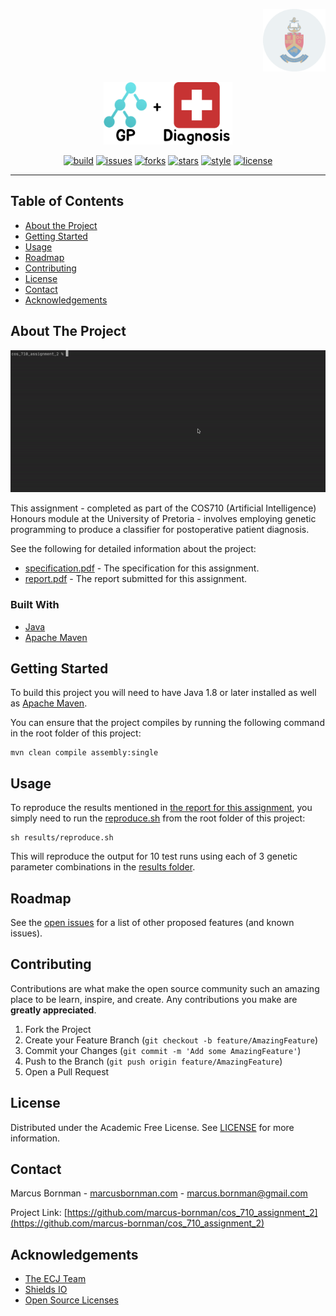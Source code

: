 <!-- PROJECT LOGO -->
<p align="right">
<a href="https://www.up.ac.za">
<img src="https://raw.githubusercontent.com/marcus-bornman/cos_710_assignment_2/master/assets/project_badge.png" height="100" alt="badge">
</a>
</p>
<p align="center">
<img src="https://raw.githubusercontent.com/marcus-bornman/cos_710_assignment_2/master/assets/project_logo.png" height="100" alt="logo" />
</p>

<!-- PROJECT SHIELDS -->
<p align="center">
<a href="https://github.com/marcus-bornman/cos_710_assignment_2/actions?query=workflow%3Abuild"><img src="https://img.shields.io/github/workflow/status/marcus-bornman/cos_710_assignment_2/build?label=build" alt="build"></a>
<a href="https://github.com/marcus-bornman/cos_710_assignment_2/issues"><img src="https://img.shields.io/github/issues/marcus-bornman/cos_710_assignment_2" alt="issues"></a>
<a href="https://github.com/marcus-bornman/cos_710_assignment_2/network"><img src="https://img.shields.io/github/forks/marcus-bornman/cos_710_assignment_2" alt="forks"></a>
<a href="https://github.com/marcus-bornman/cos_710_assignment_2/stargazers"><img src="https://img.shields.io/github/stars/marcus-bornman/cos_710_assignment_2" alt="stars"></a>
<a href="https://google.github.io/styleguide/javaguide.html"><img src="https://img.shields.io/badge/style-google_java-40c4ff.svg" alt="style"></a>
<a href="https://github.com/marcus-bornman/cos_710_assignment_2/blob/master/LICENSE"><img src="https://img.shields.io/github/license/Marcus-bornman/cos_710_assignment_2" alt="license"></a>
</p>

---

<!-- TABLE OF CONTENTS -->
## Table of Contents
* [About the Project](#about-the-project)
* [Getting Started](#getting-started)
* [Usage](#usage)
* [Roadmap](#roadmap)
* [Contributing](#contributing)
* [License](#license)
* [Contact](#contact)
* [Acknowledgements](#acknowledgements)



<!-- ABOUT THE PROJECT -->
## About The Project
<p align="center">
<img src="https://raw.githubusercontent.com/marcus-bornman/cos_710_assignment_2/master/assets/screenshot_1.gif" width="800" alt="Screenshot 1" />
</p>

This assignment - completed as part of the COS710 (Artificial Intelligence) Honours module at the University of Pretoria -
involves employing genetic programming to produce a classifier for postoperative patient diagnosis.

See the following for detailed information about the project:
* [specification.pdf](assets/specification.pdf) - The specification for this assignment.
* [report.pdf](assets/report/report.pdf) - The report submitted for this assignment.

### Built With
* [Java](https://www.java.com/en/)
* [Apache Maven](https://maven.apache.org)



<!-- GETTING STARTED -->
## Getting Started
To build this project you will need to have Java 1.8 or later installed as well as [Apache Maven](https://maven.apache.org).

You can ensure that the project compiles by running the following command in the root folder of this project:
```
mvn clean compile assembly:single
```



<!-- USAGE EXAMPLES -->
## Usage
To reproduce the results mentioned in [the report for this assignment](assets/report/report.pdf), you simply need to run the
[reproduce.sh](results/reproduce.sh) from the root folder of this project:
```shell script
sh results/reproduce.sh
```
This will reproduce the output for 10 test runs using each of 3 genetic parameter combinations in the [results folder](results).



<!-- ROADMAP -->
## Roadmap
See the [open issues](https://github.com/marcus-bornman/cos_710_assignment_2/issues) for a list of other proposed features (and known issues).



<!-- CONTRIBUTING -->
## Contributing

Contributions are what make the open source community such an amazing place to be learn, inspire, and create. Any contributions you make are **greatly appreciated**.

1. Fork the Project
2. Create your Feature Branch (`git checkout -b feature/AmazingFeature`)
3. Commit your Changes (`git commit -m 'Add some AmazingFeature'`)
4. Push to the Branch (`git push origin feature/AmazingFeature`)
5. Open a Pull Request



<!-- LICENSE -->
## License

Distributed under the Academic Free License. See [LICENSE](LICENSE) for more information.



<!-- CONTACT -->
## Contact

Marcus Bornman - [marcusbornman.com](https://www.marcusbornman.com) - [marcus.bornman@gmail.com](mailto:marcus.bornman@gmail.com)

Project Link: [https://github.com/marcus-bornman/cos_710_assignment_2](https://github.com/marcus-bornman/cos_710_assignment_2)



<!-- ACKNOWLEDGEMENTS -->
## Acknowledgements
* [The ECJ Team](https://cs.gmu.edu/~eclab/projects/ecj/)
* [Shields IO](https://shields.io)
* [Open Source Licenses](https://choosealicense.com)